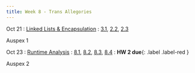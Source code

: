 ```yaml
---
title: Week 8 - Trans Allegories
---
```


Oct 21
: [Linked Lists & Encapsulation](#)
  : [3.1](#), [2.2](#), [2.3](#)

Auspex 1


Oct 23
: [Runtime Analysis](#)
  : [8.1](#), [8.2](#), [8.3](#), [8.4](#)
: **HW 2 due**{: .label .label-red }

Auspex 2